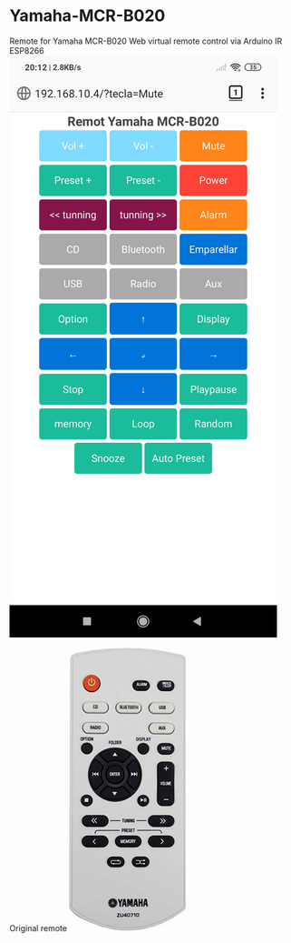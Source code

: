 # Yamaha-MCR-B020
 Remote for Yamaha MCR-B020
 Web virtual remote control via Arduino IR ESP8266
![Main screeen](https://raw.githubusercontent.com/lobernat/Yamaha-MCR-B020/master/imatges/comandament_captura_pantalla.jpg)

Original remote
![Main screeen](https://raw.githubusercontent.com/lobernat/Yamaha-MCR-B020/master/imatges/mini_remot.jpg)
